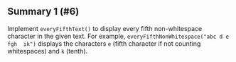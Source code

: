 ## Summary 1 (#6)

Implement `everyFifthText()` to display every fifth
non-whitespace character in the given text. For example,
`everyFifthNonWhitespace("abc d e    fgh  ik")`  displays the characters `e`
(fifth character if not counting whitespaces) and `k` (tenth).